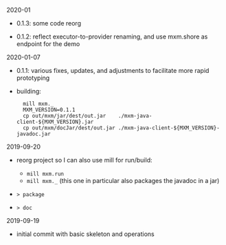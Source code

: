 2020-01

- 0.1.3: some code reorg

- 0.1.2: reflect executor-to-provider renaming,
  and use mxm.shore as endpoint for the demo

2020-01-07

- 0.1.1: various fixes, updates, and adjustments to facilitate more rapid prototyping
- building:

        mill mxm._
        MXM_VERSION=0.1.1
        cp out/mxm/jar/dest/out.jar    ./mxm-java-client-${MXM_VERSION}.jar
        cp out/mxm/docJar/dest/out.jar ./mxm-java-client-${MXM_VERSION}-javadoc.jar 

2019-09-20

- reorg project so I can also use mill for run/build:
    - `mill mxm.run`
    - `mill mxm._`
      (this one in particular also packages the javadoc in a jar)

- `> package`
- `> doc`

2019-09-19

- initial commit with basic skeleton and operations
